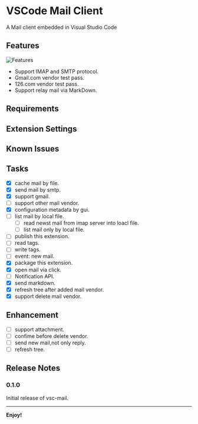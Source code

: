 # VSCode Mail Client

A Mail client embedded in Visual Studio Code

## Features

![Features](https://tva1.sinaimg.cn/large/e6c9d24egy1h4vxxwaxpij219d0u0jx0.jpg)

- Support IMAP and SMTP protocol.
- Gmail.com vendor test pass.
- 126.com vendor test pass.
- Support relay mail via MarkDown.

## Requirements

## Extension Settings

## Known Issues

## Tasks

- [x] cache mail by file.
- [x] send mail by smtp.
- [x] support gmail.
- [ ] support other mail vendor.
- [x] configuration metadata by gui.
- [ ] list mail by local file.
    - [ ] read newst mail from imap server into loacl file.
    - [ ] list mail only by local file.
- [ ] publish this extension.
- [ ] read tags.
- [ ] write tags.
- [ ] event: new mail.
- [x] package this extension.
- [x] open mail via click.
- [ ] Notification API.
- [x] send markdown.
- [x] refresh tree after added mail vendor.
- [x] support delete mail vendor.

## Enhancement

- [ ] support attachment.
- [ ] confime before delete vendor.
- [ ] send new mail,not only reply.
- [ ] refresh tree.

## Release Notes

### 0.1.0

Initial release of vsc-mail.

-----------------------------------------------------------------------------------------------------------
**Enjoy!**
